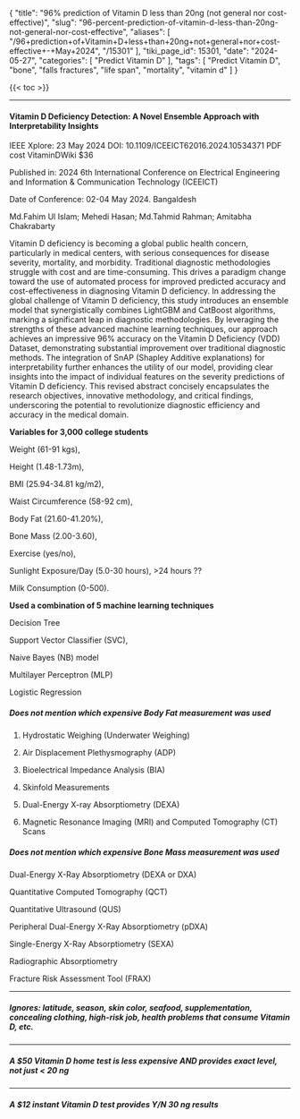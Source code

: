 {
    "title": "96% prediction of Vitamin D less than 20ng (not general nor cost-effective)",
    "slug": "96-percent-prediction-of-vitamin-d-less-than-20ng-not-general-nor-cost-effective",
    "aliases": [
        "/96+prediction+of+Vitamin+D+less+than+20ng+not+general+nor+cost-effective+-+May+2024",
        "/15301"
    ],
    "tiki_page_id": 15301,
    "date": "2024-05-27",
    "categories": [
        "Predict Vitamin D"
    ],
    "tags": [
        "Predict Vitamin D",
        "bone",
        "falls fractures",
        "life span",
        "mortality",
        "vitamin d"
    ]
}


{{< toc >}}

---

#### Vitamin D Deficiency Detection: A Novel Ensemble Approach with Interpretability Insights

IEEE Xplore: 23 May 2024 DOI: 10.1109/ICEEICT62016.2024.10534371 PDF cost VitaminDWiki $36

Published in: 2024 6th International Conference on Electrical Engineering and Information & Communication Technology (ICEEICT)

Date of Conference: 02-04 May 2024. Bangaldesh

Md.Fahim Ul Islam; Mehedi Hasan; Md.Tahmid Rahman; Amitabha Chakrabarty

Vitamin D deficiency is becoming a global public health concern, particularly in medical centers, with serious consequences for disease severity, mortality, and morbidity. Traditional diagnostic methodologies struggle with cost and are time-consuming. This drives a paradigm change toward the use of automated process for improved predicted accuracy and cost-effectiveness in diagnosing Vitamin D deficiency. In addressing the global challenge of Vitamin D deficiency, this study introduces an ensemble model that synergistically combines LightGBM and CatBoost algorithms, marking a significant leap in diagnostic methodologies. By leveraging the strengths of these advanced machine learning techniques, our approach achieves an impressive 96% accuracy on the Vitamin D Deficiency (VDD) Dataset, demonstrating substantial improvement over traditional diagnostic methods. The integration of SnAP (Shapley Additive explanations) for interpretability further enhances the utility of our model, providing clear insights into the impact of individual features on the severity predictions of Vitamin D deficiency. This revised abstract concisely encapsulates the research objectives, innovative methodology, and critical findings, underscoring the potential to revolutionize diagnostic efficiency and accuracy in the medical domain.

 **Variables for 3,000 college students** 

Weight (61-91 kgs), 

Height (1.48-1.73m), 

BMI (25.94-34.81 kg/m2), 

Waist Circumference (58-92 cm), 

Body Fat (21.60-41.20%),

Bone Mass (2.00-3.60), 

Exercise (yes/no),

Sunlight Exposure/Day (5.0-30 hours), >24 hours ??

Milk Consumption (0-500).

 **Used a combination of 5 machine learning techniques** 

Decision Tree

Support Vector Classifier (SVC), 

Naive Bayes (NB) model 

Multilayer Perceptron (MLP) 

Logistic Regression 

##### Does not mention which expensive Body Fat measurement was used

1. Hydrostatic Weighing (Underwater Weighing)

2. Air Displacement Plethysmography (ADP)

3. Bioelectrical Impedance Analysis (BIA)

4. Skinfold Measurements

5. Dual-Energy X-ray Absorptiometry (DEXA)

6. Magnetic Resonance Imaging (MRI) and Computed Tomography (CT) Scans

##### Does not mention which expensive Bone Mass measurement was used

Dual-Energy X-Ray Absorptiometry (DEXA or DXA)

Quantitative Computed Tomography (QCT)

Quantitative Ultrasound (QUS)

Peripheral Dual-Energy X-Ray Absorptiometry (pDXA)

Single-Energy X-Ray Absorptiometry (SEXA)

Radiographic Absorptiometry

Fracture Risk Assessment Tool (FRAX)

---

##### Ignores: latitude, season, skin color, seafood, supplementation, concealing clothing, high-risk job, health problems that consume Vitamin D, etc.

---

##### A $50 Vitamin D home test is less expensive AND provides exact level, not just < 20 ng

---

##### A $12 instant Vitamin D test provides Y/N 30 ng results